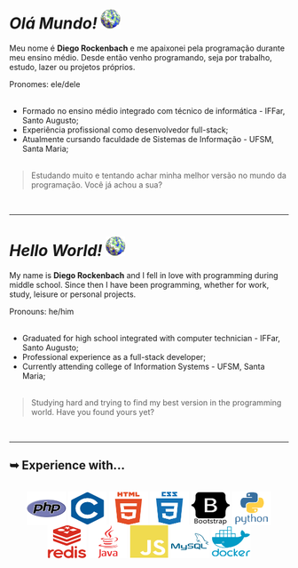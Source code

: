 # <i> Olá Mundo! </i> <img src="assets/earth.gif" width="35px" height="35px"/>
Meu nome é **Diego Rockenbach** e me apaixonei pela programação durante meu ensino médio. Desde então venho programando, seja por trabalho, estudo, lazer ou projetos próprios.

Pronomes: ele/dele <br><br>

- Formado no ensino médio integrado com técnico de informática - IFFar, Santo Augusto;
- Experiência profissional como desenvolvedor full-stack;
- Atualmente cursando faculdade de Sistemas de Informação - UFSM, Santa Maria; <br><br>


> Estudando muito e tentando achar minha melhor versão no mundo da programação. Você já achou a sua?
<br>

---

# <i> Hello World! </i> <img src="assets/earth.gif" width="35px" height="35px"/>

My name is **Diego Rockenbach** and I fell in love with programming during middle school. Since then I have been programming, whether for work, study, leisure or personal projects.

Pronouns: he/him <br><br>

- Graduated for high school integrated with computer technician - IFFar, Santo Augusto;
- Professional experience as a full-stack developer;
- Currently attending college of Information Systems - UFSM, Santa Maria; <br><br>


> Studying hard and trying to find my best version in the programming world. Have you found yours yet?
<br>

---


## <b> ➥ Experience with... </b>

<div align="center"><br>
  <img align="center" alt="Diego-PHP" height="60" width="70" src="https://raw.githubusercontent.com/devicons/devicon/master/icons/php/php-original.svg">
  <img align="center" alt="Diego-C" height="60" width="70" 
src="https://raw.githubusercontent.com/devicons/devicon/master/icons/c/c-plain.svg">
  <img align="center" alt="Diego-HTML" height="60" width="70" src="https://raw.githubusercontent.com/devicons/devicon/master/icons/html5/html5-plain-wordmark.svg">
  <img align="center" alt="Diego-CSS" height="60" width="70" src="https://raw.githubusercontent.com/devicons/devicon/master/icons/css3/css3-plain-wordmark.svg">
  <img align="center" alt="Diego-BOOTSTRAP" height="60" width="70" src="https://raw.githubusercontent.com/devicons/devicon/master/icons/bootstrap/bootstrap-plain-wordmark.svg">
  <img align="center" alt="Diego-PYTHON" height="60" width="70" src="https://raw.githubusercontent.com/devicons/devicon/master/icons/python/python-original-wordmark.svg">
  <img align="center" alt="Diego-REDIS" height="60" width="70" src="https://raw.githubusercontent.com/devicons/devicon/master/icons/redis/redis-plain-wordmark.svg">
  <img align="center" alt="Diego-JAVA" height="60" width="70" src="https://raw.githubusercontent.com/devicons/devicon/master/icons/java/java-plain-wordmark.svg">
  <img align="center" alt="Diego-JAVASCRIPT" height="60" width="70" src="https://raw.githubusercontent.com/devicons/devicon/master/icons/javascript/javascript-plain.svg">
  <img align="center" alt="Diego-SQL" height="60" width="70" src="https://raw.githubusercontent.com/devicons/devicon/master/icons/mysql/mysql-plain-wordmark.svg">
  <img align="center" alt="Diego-DOCKER" height="60" width="70" src="https://raw.githubusercontent.com/devicons/devicon/master/icons/docker/docker-plain-wordmark.svg">

</div>
